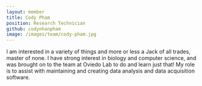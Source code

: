 ```yaml
---
layout: member
title: Cody Pham
position: Research Technician
github: codynhanpham
image: /images/team/cody-pham.jpg
---
```

I am interested in a variety of things and more or less a Jack of all trades, master of none. I have strong interest in biology and computer science, and was brought on to the team at Oviedo Lab to do and learn just that! My role is to assist with maintaining and creating data analysis and data acquisition software.